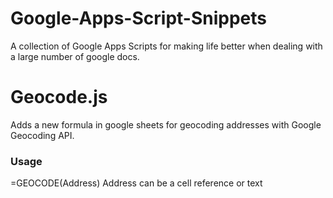 Google-Apps-Script-Snippets
===========================

A collection of Google Apps Scripts for making life better when dealing with a large number of google docs.

# Geocode.js
Adds a new formula in google sheets for geocoding addresses with Google Geocoding API.
### Usage
=GEOCODE(Address)
Address can be a cell reference or text


